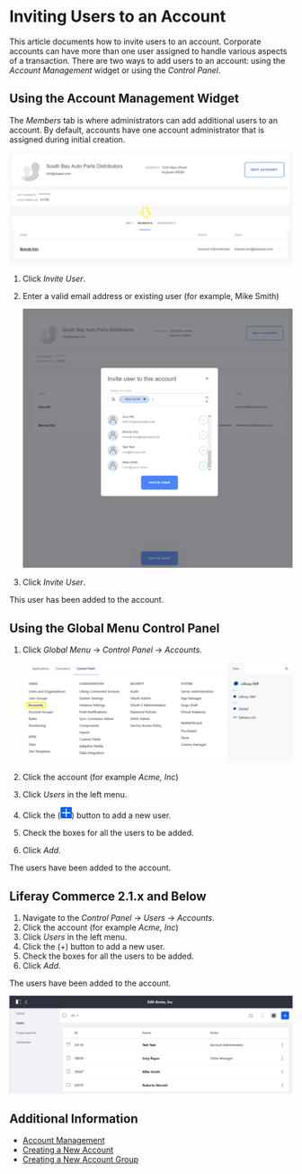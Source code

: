# Inviting Users to an Account

This article documents how to invite users to an account. Corporate accounts can have more than one user assigned to handle various aspects of a transaction. There are two ways to add users to an account: using the _Account Management_ widget or using the _Control Panel_.

## Using the Account Management Widget

The _Members_ tab is where administrators can add additional users to an account. By default, accounts have one account administrator that is assigned during initial creation.

   ![Account Management Widget's Members Tab](./inviting-users-to-an-account/images/01.png)

1. Click _Invite User_.
1. Enter a valid email address or existing user (for example, Mike Smith)

   ![Inviting a User to the Account](./inviting-users-to-an-account/images/02.png)

1. Click _Invite User_.

This user has been added to the account.

## Using the Global Menu Control Panel

1. Click _Global Menu_ &rarr; _Control Panel_ &rarr; _Accounts_.

    ![Inviting a User to the Account](./inviting-users-to-an-account/images/04.png)

1. Click the account (for example _Acme, Inc_)
1. Click _Users_ in the left menu.
1. Click the (![Add icon](../../images/icon-add.png)) button to add a new user.
1. Check the boxes for all the users to be added.
1. Click _Add_.

The users have been added to the account.

## Liferay Commerce 2.1.x and Below

1. Navigate to the _Control Panel_ → _Users_ → _Accounts_.
1. Click the account (for example _Acme, Inc_)
1. Click _Users_ in the left menu.
1. Click the (+) button to add a new user.
1. Check the boxes for all the users to be added.
1. Click _Add_.

The users have been added to the account.

![Inviting a user to an Account in the Control Panel](./inviting-users-to-an-account/images/03.png)

## Additional Information

* [Account Management](../account-management.md)
* [Creating a New Account](./creating-a-new-account.md)
* [Creating a New Account Group](./creating-a-new-account-group.md)
